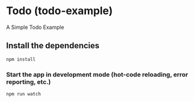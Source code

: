 # Todo (todo-example)

A Simple Todo Example

## Install the dependencies
```bash
npm install
```

### Start the app in development mode (hot-code reloading, error reporting, etc.)
```bash
npm run watch
```
